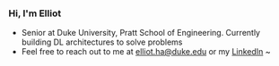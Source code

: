 ### Hi, I'm Elliot
- Senior at Duke University, Pratt School of Engineering. Currently building DL architectures to solve problems 
- Feel free to reach out to me at [elliot.ha@duke.edu](https://outlook.office365.com/mail/deeplink/compose?mailtouri=mailto%3Aehh19%40duke.edu) or my [LinkedIn](https://www.linkedin.com/in/elliothha/) ~


